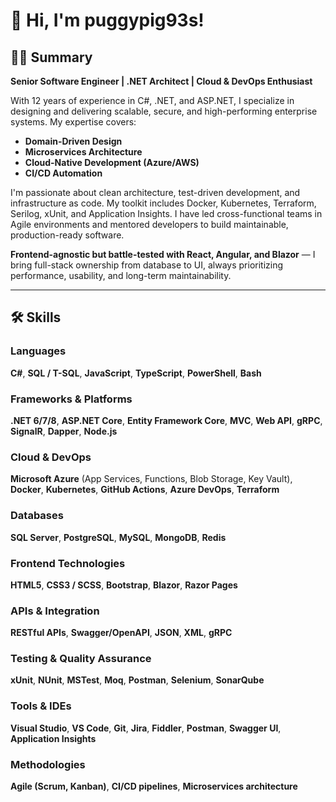 # 👋 Hi, I'm puggypig93s!

## 🧑‍💻 Summary

**Senior Software Engineer | .NET Architect | Cloud & DevOps Enthusiast**

With 12 years of experience in C#, .NET, and ASP.NET, I specialize in designing and delivering scalable, secure, and high-performing enterprise systems. My expertise covers:

- **Domain-Driven Design**
- **Microservices Architecture**
- **Cloud-Native Development (Azure/AWS)**
- **CI/CD Automation**

I'm passionate about clean architecture, test-driven development, and infrastructure as code. My toolkit includes Docker, Kubernetes, Terraform, Serilog, xUnit, and Application Insights. I have led cross-functional teams in Agile environments and mentored developers to build maintainable, production-ready software.

**Frontend-agnostic but battle-tested with React, Angular, and Blazor** — I bring full-stack ownership from database to UI, always prioritizing performance, usability, and long-term maintainability.

---

## 🛠️ Skills

### Languages
**C#**, **SQL / T-SQL**, **JavaScript**, **TypeScript**, **PowerShell**, **Bash**

### Frameworks & Platforms
**.NET 6/7/8**, **ASP.NET Core**, **Entity Framework Core**, **MVC**, **Web API**, **gRPC**, **SignalR**, **Dapper**, **Node.js**

### Cloud & DevOps
**Microsoft Azure** (App Services, Functions, Blob Storage, Key Vault), **Docker**, **Kubernetes**, **GitHub Actions**, **Azure DevOps**, **Terraform**

### Databases
**SQL Server**, **PostgreSQL**, **MySQL**, **MongoDB**, **Redis**

### Frontend Technologies
**HTML5**, **CSS3 / SCSS**, **Bootstrap**, **Blazor**, **Razor Pages**

### APIs & Integration
**RESTful APIs**, **Swagger/OpenAPI**, **JSON**, **XML**, **gRPC**

### Testing & Quality Assurance
**xUnit**, **NUnit**, **MSTest**, **Moq**, **Postman**, **Selenium**, **SonarQube**

### Tools & IDEs
**Visual Studio**, **VS Code**, **Git**, **Jira**, **Fiddler**, **Postman**, **Swagger UI**, **Application Insights**

### Methodologies
**Agile (Scrum, Kanban)**, **CI/CD pipelines**, **Microservices architecture**
